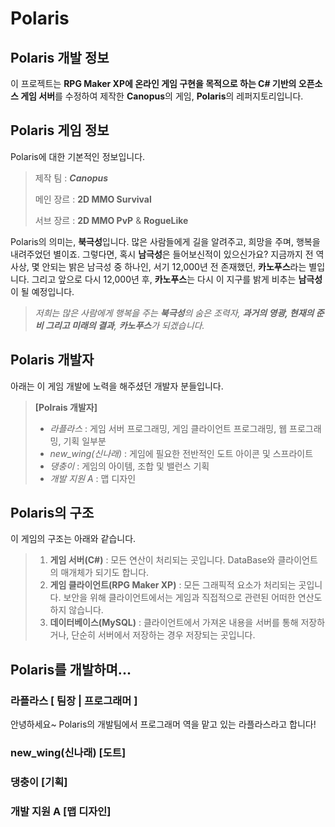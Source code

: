# Polaris
## Polaris 개발 정보
이 프로젝트는 **RPG Maker XP에 온라인 게임 구현을 목적으로 하는 C# 기반의 오픈소스 게임 서버**를 수정하여 제작한 **Canopus**의 게임, **Polaris**의 레퍼지토리입니다.

## Polaris 게임 정보
Polaris에 대한 기본적인 정보입니다.
> 제작 팀 : _**Canopus**_
>
> 메인 장르 : **2D MMO Survival**
>  
> 서브 장르 : **2D MMO PvP** & **RogueLike**

Polaris의 의미는, **북극성**입니다.
많은 사람들에게 길을 알려주고, 희망을 주며, 행복을 내려주었던 별이죠.
그렇다면, 혹시 **남극성**은 들어보신적이 있으신가요?
지금까지 전 역사상, 몇 안되는 밝은 남극성 중 하나인, 서기 12,000년 전 존재했던, **카노푸스**라는 별입니다. 그리고 앞으로 다시 12,000년 후, **카노푸스**는 다시 이 지구를 밝게 비추는 **남극성**이 될 예정입니다.

> _저희는 많은 사람에게 행복을 주는 **북극성**의 숨은 조력자, **과거의 영광, 현재의 준비 그리고 미래의 결과**, **카노푸스**가 되겠습니다._

## Polaris 개발자
아래는 이 게임 개발에 노력을 해주셨던 개발자 분들입니다.

> **[Polrais 개발자]**
> * _라플라스_  :  게임 서버 프로그래밍, 게임 클라이언트 프로그래밍, 웹 프로그래밍, 기획 일부분
> * _new_wing(신나래)_  :  게임에 필요한 전반적인 도트 아이콘 및 스프라이트
> * _댕충이_  :  게임의 아이템, 조합 및 밸런스 기획
> * _개발 지원 A_  :  맵 디자인

## Polaris의 구조
이 게임의 구조는 아래와 같습니다.
> 1. **게임 서버(C#)**  :  모든 연산이 처리되는 곳입니다. DataBase와 클라이언트의 매개체가 되기도 합니다.
> 2. **게임 클라이언트(RPG Maker XP)**  :  모든 그래픽적 요소가 처리되는 곳입니다. 보안을 위해 클라이언트에서는 게임과 직접적으로 관련된 어떠한 연산도 하지 않습니다.
> 3. **데이터베이스(MySQL)**  :  클라이언트에서 가져온 내용을 서버를 통해 저장하거나, 단순히 서버에서 저장하는 경우 저장되는 곳입니다. 

## Polaris를 개발하며...
### 라플라스 [ 팀장 | 프로그래머 ]
안녕하세요~ Polaris의 개발팀에서 프로그래머 역을 맡고 있는 라플라스라고 합니다!
### new_wing(신나래) [도트]
### 댕충이 [기획]
### 개발 지원 A [맵 디자인]
